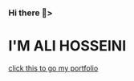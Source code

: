 
<h3> Hi there 👋></h3>
<h1>I'M ALI HOSSEINI</h1>
<a href="https://real-ali.github.io">click this to go my portfolio</a>

<!--
**real-ali/real-ali** is a ✨ _special_ ✨ repository because its `README.md` (this file) appears on your GitHub profile.

Here are some ideas to get you started:

- 🔭 I’m currently working on ...
- 🌱 I’m currently learning ...
- 👯 I’m looking to collaborate on ...
- 🤔 I’m looking for help with ...
- 💬 Ask me about ...
- 📫 How to reach me: ...
- 😄 Pronouns: ...
- ⚡ Fun fact: ...
-->
